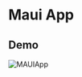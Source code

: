 # Maui App
## Demo
![MAUIApp](https://github.com/user-attachments/assets/69548952-f367-4ee1-994f-86780725c09f)
